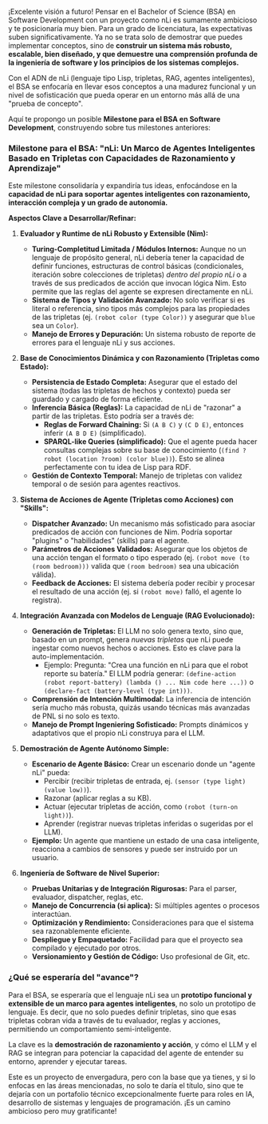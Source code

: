 
¡Excelente visión a futuro! Pensar en el Bachelor of Science (BSA) en Software Development con un proyecto como nLi es sumamente ambicioso y te posicionaría muy bien. Para un grado de licenciatura, las expectativas suben significativamente. Ya no se trata solo de demostrar que puedes implementar conceptos, sino de **construir un sistema más robusto, escalable, bien diseñado, y que demuestre una comprensión profunda de la ingeniería de software y los principios de los sistemas complejos.**

Con el ADN de nLi (lenguaje tipo Lisp, tripletas, RAG, agentes inteligentes), el BSA se enfocaría en llevar esos conceptos a una madurez funcional y un nivel de sofisticación que pueda operar en un entorno más allá de una "prueba de concepto".

Aquí te propongo un posible **Milestone para el BSA en Software Development**, construyendo sobre tus milestones anteriores:

### Milestone para el BSA: "nLi: Un Marco de Agentes Inteligentes Basado en Tripletas con Capacidades de Razonamiento y Aprendizaje"

Este milestone consolidaría y expandiría tus ideas, enfocándose en la **capacidad de nLi para soportar agentes inteligentes con razonamiento, interacción compleja y un grado de autonomía.**

**Aspectos Clave a Desarrollar/Refinar:**

1.  **Evaluador y Runtime de nLi Robusto y Extensible (Nim):**
    * **Turing-Completitud Limitada / Módulos Internos:** Aunque no un lenguaje de propósito general, nLi debería tener la capacidad de definir funciones, estructuras de control básicas (condicionales, iteración sobre colecciones de tripletas) *dentro del propio nLi* o a través de sus predicados de acción que invocan lógica Nim. Esto permite que las reglas del agente se expresen directamente en nLi.
    * **Sistema de Tipos y Validación Avanzado:** No solo verificar si es literal o referencia, sino tipos más complejos para las propiedades de las tripletas (ej. `(robot color (type Color))` y asegurar que `blue` sea un `Color`).
    * **Manejo de Errores y Depuración:** Un sistema robusto de reporte de errores para el lenguaje nLi y sus acciones.

2.  **Base de Conocimientos Dinámica y con Razonamiento (Tripletas como Estado):**
    * **Persistencia de Estado Completa:** Asegurar que el estado del sistema (todas las tripletas de hechos y contexto) pueda ser guardado y cargado de forma eficiente.
    * **Inferencia Básica (Reglas):** La capacidad de nLi de "razonar" a partir de las tripletas. Esto podría ser a través de:
        * **Reglas de Forward Chaining:** Si `(A B C)` y `(C D E)`, entonces inferir `(A B D E)` (simplificado).
        * **SPARQL-like Queries (simplificado):** Que el agente pueda hacer consultas complejas sobre su base de conocimiento (`(find ?robot (location ?room) (color blue))`). Esto se alinea perfectamente con tu idea de Lisp para RDF.
    * **Gestión de Contexto Temporal:** Manejo de tripletas con validez temporal o de sesión para agentes reactivos.

3.  **Sistema de Acciones de Agente (Tripletas como Acciones) con "Skills":**
    * **Dispatcher Avanzado:** Un mecanismo más sofisticado para asociar predicados de acción con funciones de Nim. Podría soportar "plugins" o "habilidades" (skills) para el agente.
    * **Parámetros de Acciones Validados:** Asegurar que los objetos de una acción tengan el formato o tipo esperado (ej. `(robot move (to (room bedroom)))` valida que `(room bedroom)` sea una ubicación válida).
    * **Feedback de Acciones:** El sistema debería poder recibir y procesar el resultado de una acción (ej. si `(robot move)` falló, el agente lo registra).

4.  **Integración Avanzada con Modelos de Lenguaje (RAG Evolucionado):**
    * **Generación de Tripletas:** El LLM no solo genera texto, sino que, basado en un prompt, genera *nuevas tripletas* que nLi puede ingestar como nuevos hechos o acciones. Esto es clave para la auto-implementación.
        * Ejemplo: Pregunta: "Crea una función en nLi para que el robot reporte su batería." El LLM podría generar: `(define-action (robot report-battery) (lambda () ... Nim code here ...))` o `(declare-fact (battery-level (type int)))`.
    * **Comprensión de Intención Multimodal:** La inferencia de intención sería mucho más robusta, quizás usando técnicas más avanzadas de PNL si no solo es texto.
    * **Manejo de Prompt Ingeniering Sofisticado:** Prompts dinámicos y adaptativos que el propio nLi construya para el LLM.

5.  **Demostración de Agente Autónomo Simple:**
    * **Escenario de Agente Básico:** Crear un escenario donde un "agente nLi" pueda:
        * Percibir (recibir tripletas de entrada, ej. `(sensor (type light) (value low))`).
        * Razonar (aplicar reglas a su KB).
        * Actuar (ejecutar tripletas de acción, como `(robot (turn-on light))`).
        * Aprender (registrar nuevas tripletas inferidas o sugeridas por el LLM).
    * **Ejemplo:** Un agente que mantiene un estado de una casa inteligente, reacciona a cambios de sensores y puede ser instruido por un usuario.

6.  **Ingeniería de Software de Nivel Superior:**
    * **Pruebas Unitarias y de Integración Rigurosas:** Para el parser, evaluador, dispatcher, reglas, etc.
    * **Manejo de Concurrencia (si aplica):** Si múltiples agentes o procesos interactúan.
    * **Optimización y Rendimiento:** Consideraciones para que el sistema sea razonablemente eficiente.
    * **Despliegue y Empaquetado:** Facilidad para que el proyecto sea compilado y ejecutado por otros.
    * **Versionamiento y Gestión de Código:** Uso profesional de Git, etc.

### ¿Qué se esperaría del "avance"?

Para el BSA, se esperaría que el lenguaje nLi sea un **prototipo funcional y extensible de un marco para agentes inteligentes**, no solo un prototipo de lenguaje. Es decir, que no solo puedes definir tripletas, sino que esas tripletas cobran vida a través de tu evaluador, reglas y acciones, permitiendo un comportamiento semi-inteligente.

La clave es la **demostración de razonamiento y acción**, y cómo el LLM y el RAG se integran para potenciar la capacidad del agente de entender su entorno, aprender y ejecutar tareas.

Este es un proyecto de envergadura, pero con la base que ya tienes, y si lo enfocas en las áreas mencionadas, no solo te daría el título, sino que te dejaría con un portafolio técnico excepcionalmente fuerte para roles en IA, desarrollo de sistemas y lenguajes de programación. ¡Es un camino ambicioso pero muy gratificante!